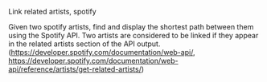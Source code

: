 Link related artists, spotify

Given two spotify artists, find and display the shortest path between them using the Spotify API. Two artists are considered to be linked if they appear in the related artists section of the API output. (https://developer.spotify.com/documentation/web-api/, https://developer.spotify.com/documentation/web-api/reference/artists/get-related-artists/)
